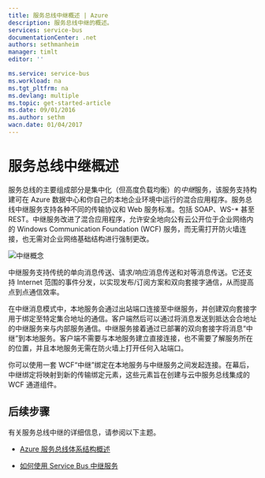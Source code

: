 ```yaml
---
title: 服务总线中继概述 | Azure
description: 服务总线中继的概述。
services: service-bus
documentationCenter: .net
authors: sethmanheim
manager: timlt
editor: ''

ms.service: service-bus
ms.workload: na
ms.tgt_pltfrm: na
ms.devlang: multiple
ms.topic: get-started-article
ms.date: 09/01/2016
ms.author: sethm
wacn.date: 01/04/2017
---
```


# 服务总线中继概述

服务总线的主要组成部分是集中化（但高度负载均衡）的*中继*服务，该服务支持构建可在 Azure 数据中心和你自己的本地企业环境中运行的混合应用程序。服务总线中继服务支持各种不同的传输协议和 Web 服务标准。包括 SOAP、WS-* 甚至 REST。中继服务改进了混合应用程序，允许安全地向公有云公开位于企业网络内的 Windows Communication Foundation (WCF) 服务，而无需打开防火墙连接，也无需对企业网络基础结构进行强制更改。

![中继概念](./media/service-bus-relay-overview/sb-relay-01.png)

中继服务支持传统的单向消息传送、请求/响应消息传送和对等消息传送。它还支持 Internet 范围的事件分发，以实现发布/订阅方案和双向套接字通信，从而提高点到点通信效率。

在中继消息模式中，本地服务会通过出站端口连接至中继服务，并创建双向套接字用于绑定至特定集合地址的通信。客户端然后可以通过将消息发送到抵达会合地址的中继服务来与内部服务通信。中继服务接着通过已部署的双向套接字将消息“中继”到本地服务。客户端不需要与本地服务建立直接连接，也不需要了解服务所在的位置，并且本地服务无需在防火墙上打开任何入站端口。

你可以使用一套 WCF“中继”绑定在本地服务与中继服务之间发起连接。在幕后，中继绑定将映射到新的传输绑定元素，这些元素旨在创建与云中服务总线集成的 WCF 通道组件。

## 后续步骤

有关服务总线中继的详细信息，请参阅以下主题。

- [Azure 服务总线体系结构概述](./service-bus-fundamentals-hybrid-solutions.md)

- [如何使用 Service Bus 中继服务](./service-bus-dotnet-how-to-use-relay.md)

<!---HONumber=Mooncake_Quality_Review_1230_2016-->